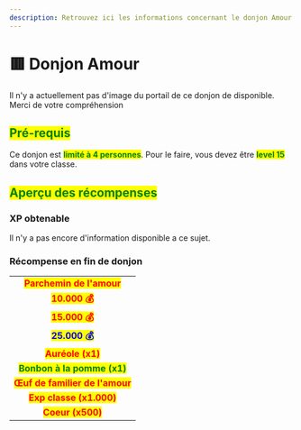 ```yaml
---
description: Retrouvez ici les informations concernant le donjon Amour
---
```


# 🟥 Donjon Amour

Il n'y a actuellement pas d'image du portail de ce donjon de disponible. Merci de votre compréhension

## <mark style="color:green;"> Pré-requis </mark>

Ce donjon est <mark style="color:green;">**limité à 4 personnes**</mark>. Pour le faire, vous devez être <mark style="color:green;">**level 15**</mark> dans votre classe.

## <mark style="color:green;">Aperçu des récompenses</mark>

### XP obtenable
Il n'y a pas encore d'information disponible a ce sujet.

### Récompense en fin de donjon

|                                                                              |
|:----------------------------------------------------------------------------:|
| <mark style="color:red;"><strong>Parchemin de l'amour</strong></mark>       |
| <mark style="color:red;"><strong>10.000 💰</strong></mark>                  |
| <mark style="color:red;"><strong>15.000 💰</strong></mark>                  |
| <mark style="color:blue;"><strong>25.000 💰</strong></mark>                  |
| <mark style="color:red;"><strong>Auréole (x1)</strong></mark>               |
| <mark style="color:green;"><strong>Bonbon à la pomme (x1)</strong></mark>    |
| <mark style="color:red;"><strong>Œuf de familier de l'amour</strong></mark> |
| <mark style="color:red;"><strong>Exp classe (x1.000)</strong></mark>        |
| <mark style="color:red;"><strong>Coeur (x500)</strong></mark>               |